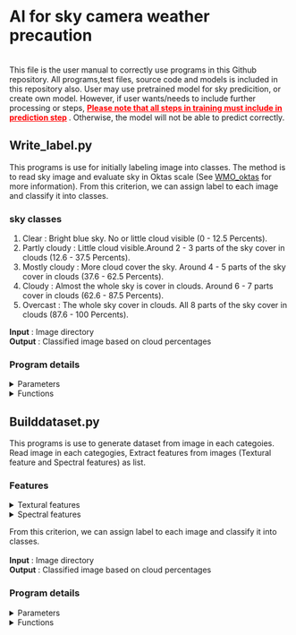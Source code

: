 # AI for sky camera weather precaution 
</br>
This file is the user manual to correctly use programs in this Github repository. All programs,test files, source code and models is included in this repository also. User may use pretrained model for sky predicition, or create own model.
However, if user wants/needs to include further processing or steps,<span style="color: red;"> <B><u>Please note that all steps in training must include in prediction step</u> </B> </span>. Otherwise, the model will not be able to predict
correctly.

## Write_label.py
This programs is use for initially labeling image into classes. The method is to read sky image and evaluate sky in Oktas scale (See [WMO_oktas](URL "https://worldweather.wmo.int/oktas.html") for more information).
From this criterion, we can assign label to each image and classify it into classes.<br>
### sky classes
1. Clear : Bright blue sky. No or little cloud visible (0 - 12.5 Percents).
2. Partly cloudy : Little cloud visible.Around 2 - 3 parts of the sky cover in clouds (12.6 - 37.5 Percents).
3. Mostly cloudy : More cloud cover the sky. Around 4 - 5 parts of the sky cover in clouds (37.6 - 62.5 Percents).
4. Cloudy : Almost the whole sky is cover in clouds. Around 6 - 7 parts cover in clouds (62.6 - 87.5 Percents).
4. Overcast : The whole sky cover in clouds. All 8 parts of the sky cover in clouds (87.6 - 100 Percents).<br>

**Input** : Image directory<br>
**Output** : Classified image based on cloud percentages<br>
### Program details
<details>
<summary>Parameters</summary> 

| Parameter Name                | Description                                                                                           |
|-------------------------------|-------------------------------------------------------------------------------------------------------|
| `start_date`                 | The start date for the time duration calculation, formatted as 'YYYY-MM-DD'.                        |
| `end_date`                   | The end date for the time duration calculation, formatted as 'YYYY-MM-DD'.                          |
| `location`                   | A list containing latitude and longitude coordinates for the location (e.g., `[latitude, longitude]`). |
| `days`                        | The total number of days calculated between `start_date` and `end_date`.                            |
| `LSTM`                        | An instance of the `SunPosition` class for calculating the Local Solar Time Mean (LSTM).            |
| `EoT`                         | The Equation of Time, calculated based on the day number for solar position adjustments.            |
| `TC`                          | The Time Correction Factor calculated using longitude, LSTM, and EoT.                                |
| `dec`                         | The solar declination angle calculated for the specified day.                                       |
| `sunrise1`                   | The calculated sunrise time for the specified location and day.                                      |
| `sunset1`                    | The calculated sunset time for the specified location and day.                                       |
| `mask_directory`             | The file path to the mask image used for preprocessing input images.                                 |
| `classes_map`                | A dictionary mapping cloud classification labels to their corresponding folder names.               |
| `image_directory`            | The directory containing images to be processed and categorized.                                     |
| `output_directory`           | The directory where processed images will be saved based on classification.                          |
| `mode`                        | A string that specifies whether to process 'day' or 'night' images based on sunlight times.         |
| `percentage`                  | A list storing the calculated cloud coverage percentages for the classified images.                 |
| `classifier`                 | A list of classifications for the images based on their cloud coverage percentages.                  |


</details>
<details>
<summary>Functions</summary> 

| Function Name                  | Description                                                                                           |
|-------------------------------|-------------------------------------------------------------------------------------------------------|
| `timeConvertion().time_duration(start_date, end_date, include_end_date=True)` | Calculates the number of days between the specified start and end dates.                            |
| `SunPosition.LSTM(time_zone_offset)`        | Initializes the LSTM value based on the provided time zone offset for solar calculations.           |
| `SunPosition.calculate_EoT(day)`             | Calculates the Equation of Time for the given day to adjust solar time.                            |
| `SunPosition.TimeCorrectionFactor(Longitude, LSTM, EoT)` | Computes the Time Correction Factor based on location and solar calculations.                      |
| `SunPosition.declination(day)`               | Calculates the solar declination angle for the specified day.                                     |
| `SunPosition.DaytimeInfo(latitude, declination, TC)` | Determines sunrise and sunset times based on latitude, declination, and Time Correction Factor.     |
| `preprocessData().load_images_and_preprocess(path, mask, apply_crop_sun=False)` | Loads images from a specified path and preprocesses them using the given mask.                    |
| `prediction().CloudRatio(image, mask)`       | Calculates the cloud coverage ratio for a given image using the specified mask.                    |
| `prediction().classify_sky(image, ratio)`    | Classifies the sky condition of a given image based on the calculated cloud coverage ratio.        |
| `os.makedirs(target_folder, exist_ok=True)`   | Creates the target folder for storing classified images if it does not already exist.              |
| `cv2.resize(image, (1036, 705))`             | Resizes the given image to the specified dimensions (1036x705 pixels).                             |
| `cv2.imwrite(write_path, write_image)`        | Saves the processed image to the specified file path.                                             |

</details>

## Builddataset.py
This programs is use to generate dataset from image in each categoies. Read image in each categogies, Extract features from images (Textural feature and Spectral features) as list.
### Features 
<details>
<summary>Textural features</summary>

| Property       | Description                                                                                     |
|----------------|------------------------------------------------------------------------------------------------|
| `contrast`     | Measures the local intensity variation. High contrast values indicate significant intensity changes. |
| `dissimilarity`| Captures how different the pairs of pixels are; it increases with differences in gray levels.    |
| `homogeneity`  | Assesses how similar the pixel pairs are. Higher values indicate more uniform textures.         |
| `energy`       | Represents the sum of squared elements in the GLCM (Gray Level Co-occurrence Matrix), indicating texture uniformity. Higher energy values mean less texture complexity. |
| `correlation`  | Measures the linear dependency of gray levels in the image. High values indicate a predictable pattern. |
| `ASM`          | Also known as Angular Second Moment, it reflects the texture uniformity by summing the squared elements of the GLCM. Higher ASM indicates a more uniform texture. |
</details>
<details>
<summary>Spectral features</summary>

| Feature         | Description                                                                                   |
|-----------------|-----------------------------------------------------------------------------------------------|
| `intensity`     | Average intensity of the blue channel (`B`) across the image. It provides a measure of brightness. |
| `chan_b`        | Mean value of the blue channel (`B`). Useful for analyzing blue hues in the image.             |
| `chan_r`        | Mean value of the red channel (`R`). Useful for analyzing red hues in the image.               |
| `skewness`      | Skewness of the blue channel (`B`). It indicates the asymmetry in the pixel distribution of the channel. |
| `std`           | Standard deviation of the blue channel (`B`). Measures the spread or variability of pixel values in the channel. |
| `diff`          | Mean difference between the red channel (`R`) and the blue channel (`B`). Highlights color contrasts between red and blue tones. |
| `statistical`   | Combined features including skewness, standard deviation, difference, and mean values of red and blue channels for detailed statistical analysis. |

</details>

From this criterion, we can assign label to each image and classify it into classes.<br><br>
**Input** : Image directory<br>
**Output** : Classified image based on cloud percentages<br>
### Program details
<details>
<summary>Parameters</summary> 

| **Parameter**         | **Description**                                                                                       |
|-----------------------|-----------------------------------------------------------------------------------------------------|
| `sky_cam`              | User input for selecting configuration based on location (e.g., specific observatory location).     |
| `path`                 | Directory path to the folder containing images to be processed.                                     |
| `GLCM_param`           | User input list containing distance and angle parameters for the GLCM calculation.                  |
| `location`             | Coordinates of the selected sky camera location, loaded from configuration.                         |
| `time_zone`            | Time zone associated with the selected sky camera location, loaded from configuration.              |
| `start_date`           | The start date for the dataset, loaded from configuration.                                          |
| `mask_path`            | File path to the mask image for preprocessing images.                                               |
| `output_directory`     | Directory path to save the processed dataset CSV files.                                             |
| `properties`           | List of GLCM properties used for feature extraction (e.g., contrast, dissimilarity, etc.).         |
| `output_folder`        | Subdirectory path within the output directory for storing specific results based on GLCM parameters.|
| `folders`              | List of subdirectories within the main `path`, each representing a class of images.                 |
| `class_folder`         | Full path to a specific image class folder, containing images to be processed.                      |
| `GLCM`                 | List of computed GLCM features for the processed images.                                            |
| `Filename`             | List of image filenames that were processed.                                                        |
| `Intensity`            | List of intensity values calculated from the images.                                                |
| `skewness`             | List of skewness values calculated from the images.                                                 |
| `std`                  | List of standard deviation values calculated from the images.                                       |
| `diff`                 | List of difference values between channels calculated from the images.                              |
| `chan_r`               | List of mean red channel values calculated from the images.                                         |
| `chan_b`               | List of mean blue channel values calculated from the images.                                        |
| `images`               | Preprocessed images loaded from a single image path using a mask.                                   |
| `gray`                 | Grayscale converted versions of the preprocessed images.                                            |
| `glcm`                 | Computed GLCM features for a single grayscale image.                                                |
| `sky_cat`              | Name of the sky condition class derived from the folder name.                                       |
| `output_filename`      | Filename for the output CSV file that stores the dataset for a specific class.                      |
| `output_path`          | Full file path to where the CSV file will be saved.                                                 |




</details>
<details>
<summary>Functions</summary> 

| **Function Name**                                | **Description**                                                                                           |
|--------------------------------------------------|-----------------------------------------------------------------------------------------------------------|
| `preprocessData().load_single_image`             | Loads a single image from a specified path, applies a mask, and optionally crops out the sun. Returns the preprocessed image and its name. |
| `preprocessData().computeGlcm`                   | Computes the Gray Level Co-occurrence Matrix (GLCM) for a grayscale image based on specified distance and angle parameters. Outputs GLCM features. |
| `Builddataset().Statistical`                     | Computes statistical metrics like mean intensity, skewness, standard deviation, and channel differences for a set of input images. |
| `preprocessData().getDataframe`                  | Constructs a DataFrame with GLCM properties, statistical features, and intensity for a set of images. The DataFrame is used to organize and save the dataset. |
| `os.makedirs`                                    | Creates directories if they do not exist, used for organizing logs and output folders.                     |
| `cv2.imread`                                     | Loads an image from a file, with an option to read in grayscale mode (used here to read mask images).      |
| `gc.collect`                                     | Clears memory by running garbage collection after processing a batch of images, ensuring efficient memory usage. |
| `json.load`                                      | Reads configuration data from a JSON file, providing settings like paths, parameters, and mask information for image processing. |
| `logging.info`                                   | Logs informational messages to a log file, documenting the progress and status of the dataset generation.  |
| `time.strftime`                                  | Formats the current date and time for use in file naming (e.g., timestamped log files).                    |
| `os.listdir`                                     | Retrieves a list of folders or files within a directory, used to iterate through image datasets.           |
| `cv2.cvtColor`                                   | Converts images from one color space to another, in this case, from RGB to grayscale.                      |
| `pd.DataFrame.to_csv`                            | Saves a DataFrame as a CSV file to a specified path, used for creating output datasets.                    |
                                         |

</details>